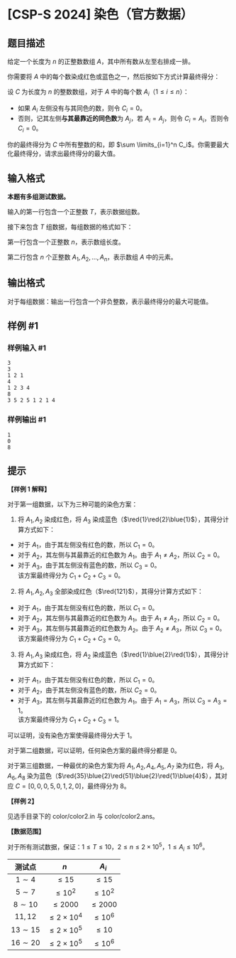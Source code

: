 # [CSP-S 2024] 染色（官方数据）

## 题目描述

给定一个长度为 $n$ 的正整数数组 $A$，其中所有数从左至右排成一排。

你需要将 $A$ 中的每个数染成红色或蓝色之一，然后按如下方式计算最终得分：

设 $C$ 为长度为 $n$ 的整数数组，对于 $A$ 中的每个数 $A_i$（$1 \leq i \leq n$）：

- 如果 $A_i$ 左侧没有与其同色的数，则令 $C_i = 0$。
- 否则，记其左侧**与其最靠近的同色数**为 $A_j$，若 $A_i = A_j$，则令 $C_i = A_i$，否则令 $C_i = 0$。

你的最终得分为 $C$ 中所有整数的和，即 $\sum \limits_{i=1}^n C_i$。你需要最大化最终得分，请求出最终得分的最大值。

## 输入格式

**本题有多组测试数据。**

输入的第一行包含一个正整数 $T$，表示数据组数。

接下来包含 $T$ 组数据，每组数据的格式如下：

第一行包含一个正整数 $n$，表示数组长度。

第二行包含 $n$ 个正整数 $A_1, A_2, \dots, A_n$，表示数组 $A$ 中的元素。

## 输出格式

对于每组数据：输出一行包含一个非负整数，表示最终得分的最大可能值。

## 样例 #1

### 样例输入 #1

```
3
3
1 2 1
4
1 2 3 4
8
3 5 2 5 1 2 1 4
```

### 样例输出 #1

```
1
0
8
```

## 提示

**【样例 1 解释】**

对于第一组数据，以下为三种可能的染色方案：

1. 将 $A_1, A_2$ 染成红色，将 $A_3$ 染成蓝色（$\red{1}\red{2}\blue{1}$），其得分计算方式如下：
- 对于 $A_1$，由于其左侧没有红色的数，所以 $C_1 = 0$。
- 对于 $A_2$，其左侧与其最靠近的红色数为 $A_1$。由于 $A_1 \neq A_2$，所以 $C_2 = 0$。
- 对于 $A_3$，由于其左侧没有蓝色的数，所以 $C_3 = 0$。    
该方案最终得分为 $C_1 + C_2 + C_3 = 0$。
2. 将 $A_1, A_2, A_3$ 全部染成红色（$\red{121}$），其得分计算方式如下：
- 对于 $A_1$，由于其左侧没有红色的数，所以 $C_1 = 0$。
- 对于 $A_2$，其左侧与其最靠近的红色数为 $A_1$。由于 $A_1 \neq A_2$，所以 $C_2 = 0$。
- 对于 $A_3$，其左侧与其最靠近的红色数为 $A_2$。由于 $A_2 \neq A_3$，所以 $C_3 = 0$。    
该方案最终得分为 $C_1 + C_2 + C_3 = 0$。
3. 将 $A_1, A_3$ 染成红色，将 $A_2$ 染成蓝色（$\red{1}\blue{2}\red{1}$），其得分计算方式如下：
- 对于 $A_1$，由于其左侧没有红色的数，所以 $C_1 = 0$。
- 对于 $A_2$，由于其左侧没有蓝色的数，所以 $C_2 = 0$。
- 对于 $A_3$，其左侧与其最靠近的红色数为 $A_1$。由于 $A_1 = A_3$，所以 $C_3 = A_3 = 1$。    
该方案最终得分为 $C_1 + C_2 + C_3 = 1$。

可以证明，没有染色方案使得最终得分大于 $1$。

对于第二组数据，可以证明，任何染色方案的最终得分都是 $0$。

对于第三组数据，一种最优的染色方案为将 $A_1, A_2, A_4, A_5, A_7$ 染为红色，将 $A_3, A_6, A_8$ 染为蓝色（$\red{35}\blue{2}\red{51}\blue{2}\red{1}\blue{4}$），其对应 $C = [0, 0, 0, 5, 0, 1, 2, 0]$，最终得分为 $8$。

**【样例 2】**

见选手目录下的 color/color2.in 与 color/color2.ans。

**【数据范围】**

对于所有测试数据，保证：$1\leq T\leq 10$，$2\leq n\leq 2\times 10^5$，$1\leq A_i\leq 10^6$。

| 测试点 | $n$ | $A_i$ |
| :----------: | :----------: | :----------: |
| $1\sim 4$ | $\leq 15$ | $\leq 15$ |
| $5\sim 7$ | $\leq 10^2$ | $\leq 10^2$ |
| $8\sim 10$ | $\leq 2000$ | $\leq 2000$ |
| $11,12$ | $\leq 2\times 10^4$ | $\leq 10^6$ |
| $13\sim 15$ | $\leq 2\times 10^5$ | $\leq 10$ |
| $16\sim 20$ | $\leq 2\times 10^5$ | $\leq 10^6$ |
